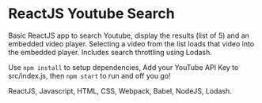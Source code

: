 # ReactJS Youtube Search
Basic ReactJS app to search Youtube, display the results (list of 5) and an embedded video player. Selecting a video from the list loads that video into the embedded player. Includes search throttling using Lodash.

Use ```npm install``` to setup dependencies, Add your YouTube API Key to src/index.js, then ```npm start``` to run and off you go!


ReactJS, Javascript, HTML, CSS, Webpack, Babel, NodeJS, Lodash.
